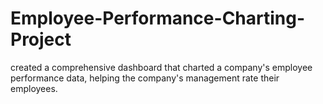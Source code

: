 # Employee-Performance-Charting-Project
created a comprehensive dashboard that charted a company's employee performance data, helping the company's management rate their employees. 
